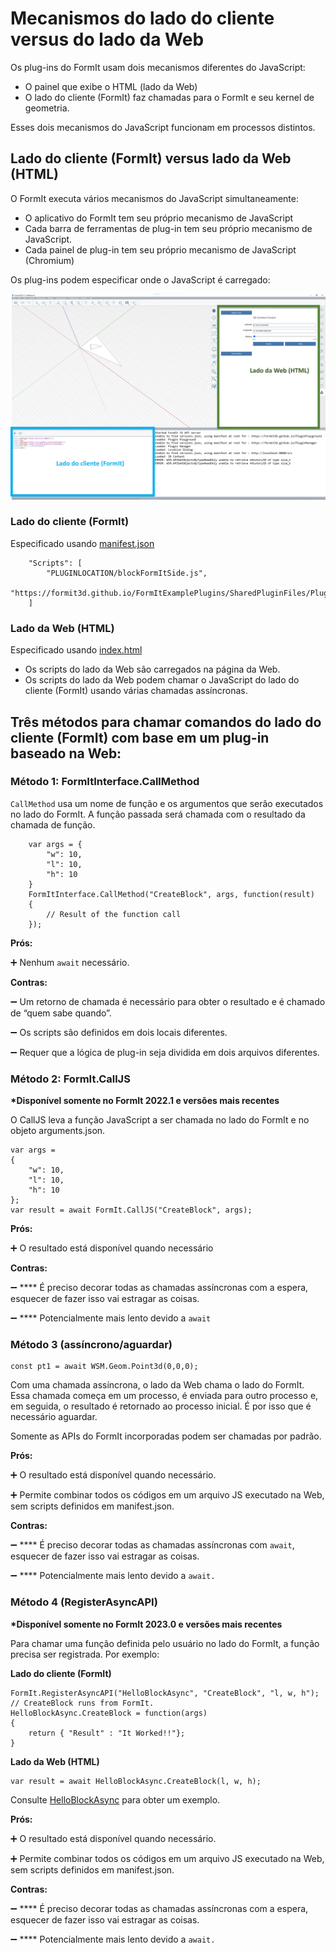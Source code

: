 # Mecanismos do lado do cliente versus do lado da Web

Os plug-ins do FormIt usam dois mecanismos diferentes do JavaScript:&#x20;

* O painel que exibe o HTML (lado da Web)
* O lado do cliente (FormIt) faz chamadas para o FormIt e seu kernel de geometria.&#x20;

Esses dois mecanismos do JavaScript funcionam em processos distintos.

## **Lado do cliente (FormIt) versus lado da Web (HTML)**

O FormIt executa vários mecanismos do JavaScript simultaneamente:

* O aplicativo do FormIt tem seu próprio mecanismo de JavaScript
* Cada barra de ferramentas de plug-in tem seu próprio mecanismo de JavaScript.
* Cada painel de plug-in tem seu próprio mecanismo de JavaScript (Chromium)

Os plug-ins podem especificar onde o JavaScript é carregado:

![](../../../.gitbook/assets/d14.png)

### Lado do cliente (FormIt)

Especificado usando [manifest.json](https://github.com/FormIt3D/FormItExamplePlugins/blob/master/HelloBlockAsync/v23\_0/manifest.json#L8)

```
    "Scripts": [
        "PLUGINLOCATION/blockFormItSide.js",
        "https://formit3d.github.io/FormItExamplePlugins/SharedPluginFiles/PluginUtils18_0.js"
    ]

```

### Lado da Web (HTML)

Especificado usando [index.html](https://github.com/FormIt3D/FormItExamplePlugins/blob/master/HelloBlockAsync/v23\_0/index.html#L7)

* Os scripts do lado da Web são carregados na página da Web.
* Os scripts do lado da Web podem chamar o JavaScript do lado do cliente (FormIt) usando várias chamadas assíncronas.

## Três métodos para chamar comandos do lado do cliente (FormIt) com base em um plug-in baseado na Web:

### Método 1: FormItInterface.CallMethod

`CallMethod` usa um nome de função e os argumentos que serão executados no lado do FormIt. A função passada será chamada com o resultado da chamada de função.

```
    var args = {
        "w": 10,
        "l": 10,
        "h": 10
    }
    FormItInterface.CallMethod("CreateBlock", args, function(result)
    {
        // Result of the function call
    });
```

**Prós:**&#x20;

➕ Nenhum `await` necessário.&#x20;

**Contras:**&#x20;

➖ Um retorno de chamada é necessário para obter o resultado e é chamado de “quem sabe quando”.&#x20;

➖ Os scripts são definidos em dois locais diferentes.&#x20;

➖ Requer que a lógica de plug-in seja dividida em dois arquivos diferentes.

### **Método 2: FormIt.CallJS**&#x20;

**\*Disponível somente no FormIt 2022.1 e versões mais recentes**

O CallJS leva a função JavaScript a ser chamada no lado do FormIt e no objeto arguments.json.

```
var args =
{
    "w": 10,
    "l": 10,
    "h": 10
};
var result = await FormIt.CallJS("CreateBlock", args);

```

**Prós:**&#x20;

➕ O resultado está disponível quando necessário

**Contras:**&#x20;

➖ **** É preciso decorar todas as chamadas assíncronas com a espera, esquecer de fazer isso vai estragar as coisas.

➖ **** Potencialmente mais lento devido a `await`

### **Método 3 (assíncrono/aguardar)**

```
const pt1 = await WSM.Geom.Point3d(0,0,0);
```

Com uma chamada assíncrona, o lado da Web chama o lado do FormIt. Essa chamada começa em um processo, é enviada para outro processo e, em seguida, o resultado é retornado ao processo inicial. É por isso que é necessário aguardar.&#x20;

Somente as APIs do FormIt incorporadas podem ser chamadas por padrão.

**Prós:**&#x20;

➕ O resultado está disponível quando necessário.&#x20;

➕ Permite combinar todos os códigos em um arquivo JS executado na Web, sem scripts definidos em manifest.json.

**Contras:**&#x20;

➖ **** É preciso decorar todas as chamadas assíncronas com `await`, esquecer de fazer isso vai estragar as coisas.&#x20;

➖ **** Potencialmente mais lento devido a `await.`

### Método 4 (RegisterAsyncAPI)&#x20;

**\*Disponível somente no FormIt 2023.0 e versões mais recentes**&#x20;

Para chamar uma função definida pelo usuário no lado do FormIt, a função precisa ser registrada. Por exemplo:&#x20;

**Lado do cliente (FormIt)**

```
FormIt.RegisterAsyncAPI("HelloBlockAsync", "CreateBlock", "l, w, h");
// CreateBlock runs from FormIt.
HelloBlockAsync.CreateBlock = function(args)
{
    return { "Result" : "It Worked!!"};
}
```

**Lado da Web (HTML)**

```
var result = await HelloBlockAsync.CreateBlock(l, w, h);
```

Consulte [HelloBlockAsync](https://github.com/FormIt3D/FormItExamplePlugins/tree/master/HelloBlockAsync/v23\_0) para obter um exemplo.

**Prós:**&#x20;

➕ O resultado está disponível quando necessário.&#x20;

➕ Permite combinar todos os códigos em um arquivo JS executado na Web, sem scripts definidos em manifest.json.

**Contras:**&#x20;

➖ **** É preciso decorar todas as chamadas assíncronas com a espera, esquecer de fazer isso vai estragar as coisas.&#x20;

➖ **** Potencialmente mais lento devido a `await.`

##
